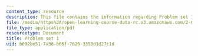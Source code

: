 ```yaml
---
content_type: resource
description: This file contains the information regarding Problem set 1.
file: /media/https%3A/open-learning-course-data-rc.s3.amazonaws.com/2-627-fundamentals-of-photovoltaics-fall-2013/b692be517a36b66f76263353d1d27c1d_MIT2_627F13_pset1.pdf
file_type: application/pdf
resourcetype: Document
title: Problem set 1
uid: b692be51-7a36-b66f-7626-3353d1d27c1d
---
```

